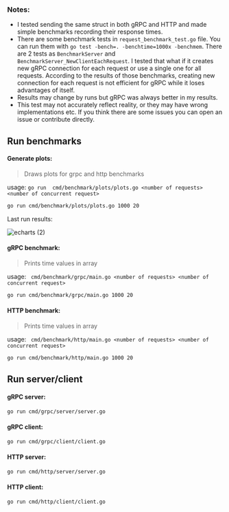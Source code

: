 ### Notes:

- I tested sending the same struct in both gRPC and HTTP and made simple benchmarks recording their response times.
- There are some benchmark tests in `request_benchmark_test.go` file. You can run them with `go test -bench=. -benchtime=1000x -benchmem`. There are 2 tests as `BenchmarkServer` and `BenchmarkServer_NewClientEachRequest`. I tested that what if it creates new gRPC connection for each request or use a single one for all requests. According to the results of those benchmarks, creating new connection for each request is not efficient for gRPC while it loses advantages of itself.
- Results may change by runs but gRPC was always better in my results.
- This test may not accurately reflect reality, or they may have wrong implementations etc. If you think there are some issues you can open an issue or contribute directly.

## Run benchmarks

#### Generate plots:

> Draws plots for grpc and http benchmarks

usage: `go run  cmd/benchmark/plots/plots.go <number of requests> <number of concurrent request>`

```bash
go run cmd/benchmark/plots/plots.go 1000 20
```

Last run results:

![echarts (2)](https://user-images.githubusercontent.com/1047345/215920137-c22e4091-53a8-4c79-b7cf-4198c713a918.png)


#### gRPC benchmark:

> Prints time values in array

usage: ` cmd/benchmark/grpc/main.go <number of requests> <number of concurrent request>`

```bash
go run cmd/benchmark/grpc/main.go 1000 20
```

#### HTTP benchmark:

> Prints time values in array

usage: ` cmd/benchmark/http/main.go <number of requests> <number of concurrent request>`

```bash
go run cmd/benchmark/http/main.go 1000 20
```

## Run server/client

#### gRPC server:

```bash
go run cmd/grpc/server/server.go
```

#### gRPC client:

```bash
go run cmd/grpc/client/client.go
```

#### HTTP server:

```bash
go run cmd/http/server/server.go
```

#### HTTP client:

```bash
go run cmd/http/client/client.go
```

